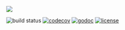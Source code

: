 ![](https://raw.githubusercontent.com/prprprus/picture/master/ds4.png)

![build status](https://travis-ci.org/prprprus/ds.svg?branch=master)
[![codecov](https://codecov.io/gh/prprprus/ds/branch/master/graph/badge.svg)](https://codecov.io/gh/prprprus/ds)
[![godoc](https://img.shields.io/badge/godoc-reference-blue.svg)](https://godoc.org/github.com/prprprus/ds)
[![license](https://img.shields.io/badge/license-license-yellow.svg)](https://github.com/prprprus/ds/blob/master/LICENSE)